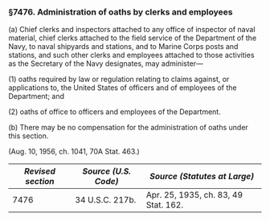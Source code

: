 ### §7476. Administration of oaths by clerks and employees ###

(a) Chief clerks and inspectors attached to any office of inspector of naval material, chief clerks attached to the field service of the Department of the Navy, to naval shipyards and stations, and to Marine Corps posts and stations, and such other clerks and employees attached to those activities as the Secretary of the Navy designates, may administer—

(1) oaths required by law or regulation relating to claims against, or applications to, the United States of officers and of employees of the Department; and

(2) oaths of office to officers and employees of the Department.

(b) There may be no compensation for the administration of oaths under this section.

(Aug. 10, 1956, ch. 1041, 70A Stat. 463.)

|*Revised section*|*Source (U.S. Code)*|    *Source (Statutes at Large)*    |
|-----------------|--------------------|------------------------------------|
|      7476       |  34 U.S.C. 217b.   |Apr. 25, 1935, ch. 83, 49 Stat. 162.|